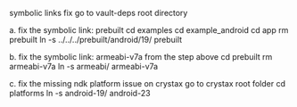 symbolic links fix
go to vault-deps root directory

a. fix the symbolic link: prebuilt
cd examples
cd example_android
cd app
rm prebuilt
ln -s ../../../prebuilt/android/19/ prebuilt

b. fix the symbolic link: armeabi-v7a
from the step above
cd prebuilt
rm armeabi-v7a
ln -s armeabi/ armeabi-v7a

c. fix the missing ndk platform issue on crystax
go to crystax root folder
cd platforms
ln -s android-19/ android-23
